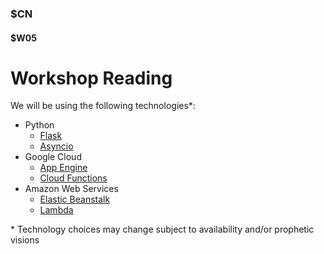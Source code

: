 ### $CN
#### $W05

# Workshop Reading

We will be using the following technologies\*:
- Python
    - [Flask](https://flask.palletsprojects.com/en/2.3.x/)
    - [Asyncio](https://docs.python.org/3/library/asyncio.html)
- Google Cloud 
    - [App Engine](https://cloud.google.com/appengine/docs/language-landing)
    - [Cloud Functions](https://cloud.google.com/functions#section-4)
- Amazon Web Services
    - [Elastic Beanstalk](https://docs.aws.amazon.com/elastic-beanstalk/)
    - [Lambda](https://docs.aws.amazon.com/lambda/)

\* Technology choices may change subject to availability and/or prophetic visions